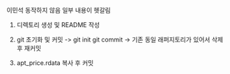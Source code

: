 이민석
동작하지 않음
일부 내용이 헷갈림

1. 디렉토리 생성 및 README 작성

2. git 초기화 및 커밋
-> git init
   git commit
   -> 기존 동일 래퍼지토리가 있어서 삭제 후 재커밋

3. apt_price.rdata 복사 후 커밋